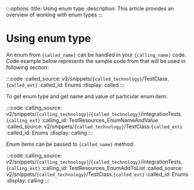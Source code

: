 :::options
:title: Using enum type
:description: This article provides an overview of working with enum types
:::

# Using enum type
  
An enum from `{called_name}` can be handled in your `{calling_name}` code. 
Code example below represents the sample code from that will be used in following section:

:::code 
:called_source: v2/snippets/`{called_technology}`/TestClass.`{called_ext}`
:called_id: Enums
:display: called
:::

To get enum type and get name and value of particular enum item:

:::code 
:calling_source: v2/snippets/`{calling_technology}`/`{called_technology}`/integrationTests.`{calling_ext}`
:calling_id: TestResources_EnumNameAndValue
:called_source: v2/snippets/`{called_technology}`/TestClass.`{called_ext}`
:called_id: Enums
:display: calling
:::

Enum items can be passed to `{called_name}` method:

:::code 
:calling_source: v2/snippets/`{calling_technology}`/`{called_technology}`/integrationTests.`{calling_ext}`
:calling_id: TestResources_EnumAddToList
:called_source: v2/snippets/`{called_technology}`/TestClass.`{called_ext}`
:called_id: Enums
:display: calling
:::
